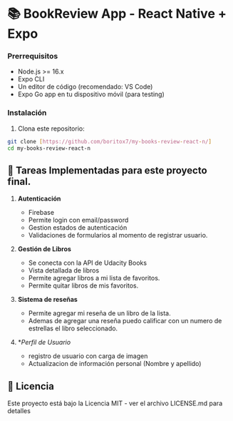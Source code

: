 
# 📚 BookReview App - React Native + Expo

### Prerrequisitos

- Node.js >= 16.x
- Expo CLI
- Un editor de código (recomendado: VS Code)
- Expo Go app en tu dispositivo móvil (para testing)

### Instalación

1. Clona este repositorio:
```bash
git clone [https://github.com/boritox7/my-books-review-react-n/]
cd my-books-review-react-n
```
## 🎯 Tareas Implementadas para este proyecto final.
1. **Autenticación**
   - Firebase
   - Permite login con email/password
   - Gestion estados de autenticación
   - Validaciones de formularios al momento de registrar usuario.

2. **Gestión de Libros**
   - Se conecta con la API de Udacity Books
   - Vista detallada de libros 
   - Permite agregar libros a mi lista de favoritos.
   - Permite quitar libros de mis favoritos.

3. **Sistema de reseñas**
   - Permite agregar mi reseña de un libro de la lista.
   - Ademas de agregar una reseña puedo calificar con un numero de estrellas el libro seleccionado.

4. **Perfil de Usuario*
   - registro de usuario con carga de imagen
   - Actualizacion de información personal (Nombre y apellido)

## 📖 Licencia

Este proyecto está bajo la Licencia MIT - ver el archivo LICENSE.md para detalles


